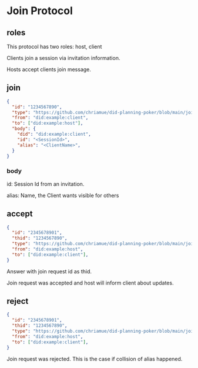 # Join Protocol

## roles

This protocol has two roles: host, client

Clients join a session via invitation information.

Hosts accept clients join message.

## join

```json
{
  "id": "1234567890",
  "type": "https://github.com/chriamue/did-planning-poker/blob/main/join.md#join",
  "from": "did:example:client",
  "to": ["did:example:host"],
  "body": {
    "did": "did:example:client",
    "id": "<SessionId>",
    "alias": "<ClientName>",
  }
}
```

### body

id: Session Id from an invitation.

alias: Name, the Client wants visible for others

## accept

```json
{
  "id": "2345678901",
  "thid": "1234567890",
  "type": "https://github.com/chriamue/did-planning-poker/blob/main/join.md#accept",
  "from": "did:example:host",
  "to": ["did:example:client"],
}
```

Answer with join request id as thid.

Join request was accepted and host will inform client about updates.

## reject

```json
{
  "id": "2345678901",
  "thid": "1234567890",
  "type": "https://github.com/chriamue/did-planning-poker/blob/main/join.md#reject",
  "from": "did:example:host",
  "to": ["did:example:client"],
}
```

Join request was rejected. This is the case if collision of alias happened.
